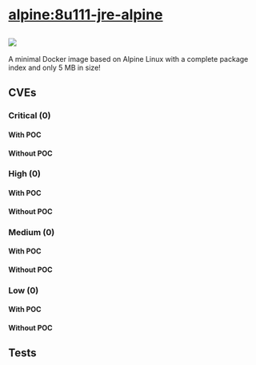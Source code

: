 # [alpine:8u111-jre-alpine](https://hub.docker.com/_/alpine?tab=tags)
![](https://img.shields.io/static/v1?label=tag&message=8u111-jre-alpine&color=blue)
---
<p>
A minimal Docker image based on Alpine Linux with a complete package index and only 5 MB in size!
</p>

## CVEs
### Critical (0)
#### With POC

#### Without POC


### High (0)
#### With POC

#### Without POC


### Medium (0)
#### With POC

#### Without POC


### Low (0)
#### With POC

#### Without POC


## Tests
